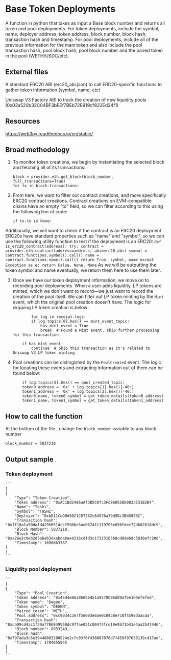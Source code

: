 # Base Token Deployments

A function in python that takes as input a Base block number and returns all token and
pool deployments. For token deployments, include the symbol, name, deployer address, token
address, block number, block hash, transaction hash and timestamp. For pool deployments,
include all of the previous information for the main token and also include the pool transaction
hash, pool block hash, pool block number and the paired token in the pool (WETH/USDC/etc).

## External files

A standard ERC20 ABI (erc20_abi.json) to call ERC20-specific functions to gather token information (symbol, name, etc)

Uniswap V3 Factory ABI to track the creation of new liquidity pools (0x03a520b32C04BF3bEEf7BEb72E919cf822Ed34f1)

## Resources

https://web3py.readthedocs.io/en/stable/

## Broad methodology

1. To monitor token creations, we begin by instantiating the selected block and fetching all of its transactions:
    ```
    block = provider.eth.get_block(block_number, full_transactions=True)
    for tx in block.transactions:
    ```

2. From here, we want to filter out contract creations, and more specifically ERC20 contract creations. Contract creations on EVM-compatible chains have an empty "to" field, so we can filter according to this using the following line of code:
    ```
    if tx.to is None:
    ```
Additionally, we will want to check if the contract is an ERC20 deployment. ERC20s have standard properties such as "name" and "symbol", so we can use the following utility function to test if the deployment is an ERC20:
    ```
    def is_erc20_contract(address):
    try:
        contract = provider.eth.contract(address=address, abi=erc20_abi)
        symbol = contract.functions.symbol().call()
        name = contract.functions.name().call()
        return True, symbol, name
    except Exception as e:
        return False, None, None
    ```
As we will be outputting the token symbol and name eventually, we return them here to use them later.

3. Once we have our token deployment information, we move on to recording pool deployments. When a user adds liquidity, LP tokens are minted, which we don't want to record—we just want to record the creation of the pool itself. We can filter out LP token minting by the `Mint` event, which the original pool creation doesn't have. The logic for skipping LP token creation is below:
    ```
            for log in receipt.logs:
            if log.topics[0].hex() == mint_event_topic:
                has_mint_event = True
                break  # Found a Mint event, skip further processing for this transaction

        if has_mint_event:
            continue  # Skip this transaction as it's related to Uniswap V3 LP token minting
    ```

4. Pool creations can be distingished by the `PoolCreated` event. The logic for locating these events and extracting information out of them can be found below:
    ```
        if log.topics[0].hex() == pool_created_topic:
        token0_address = '0x' + log.topics[1].hex()[-40:]
        token1_address = '0x' + log.topics[2].hex()[-40:]
        token0_name, token0_symbol = get_token_details(token0_address)
        token1_name, token1_symbol = get_token_details(token1_address)
    ```

## How to call the function

At the bottom of the file , change the `block_number` variable to any block number
```
block_number = 5037210
```

## Output sample

### Token deployment
    ```
    [
    {
        "Type": "Token Creation",
        "Token address": "0xAC1Bd2486aAf3B5C0fc3Fd868558b082a531B2B4",
        "Name": "Toshi",
        "Symbol": "TOSHI",
        "Deployer": "0xbD11CeD0A5021CD7262c64576a79d5Dc3Bb5856C",
        "Transaction hash": "0xff18afa50dafd4295051dccf590be3ae0674fc119703e656fdec72dbd2618dc9",
        "Block Number": 5037210,
        "Block Hash": "0xa26a2c0eb2d3abab3daabda8ae4216cd1d3c17323163b0cd89ebdc5830efc20d",
        "Timestamp": 1696863767
    }
    ]
    ```

### Liquidity pool deployment
    ```
    [
    {
        "Type": "Pool Creation",
        "Token address": "0x4ed4e862860bed51a9570b96d89af5e1b0efefed",
        "Token name": "Degen",
        "Token symbol": "DEGEN",
        "Paired token": "WETH",
        "Pool address": "0xc9034c3e7f58003e6ae0c8438e7c8f4598d5acaa",
        "Transaction hash": "0xca09cd4ac1f29af786849958dc97fae051c004f4fce19e8b71b41e4aa2b47446",
        "Block number": 8933249,
        "Block hash": "0x797ada3c5e19448883200024e2cfc03f6f438067076d7f459f97638139c417ad",
        "Timestamp": 1704655845
    }
    ]
    ```
